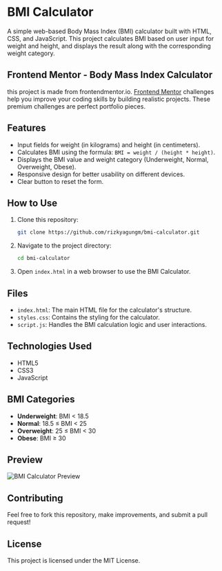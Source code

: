 # BMI Calculator

A simple web-based Body Mass Index (BMI) calculator built with HTML, CSS, and JavaScript. This project calculates BMI based on user input for weight and height, and displays the result along with the corresponding weight category.

## Frontend Mentor - Body Mass Index Calculator

this project is made from frontendmentor.io. [Frontend Mentor](https://www.frontendmentor.io) challenges help you improve your coding skills by building realistic projects. These premium challenges are perfect portfolio pieces.

## Features

- Input fields for weight (in kilograms) and height (in centimeters).
- Calculates BMI using the formula: `BMI = weight / (height * height)`.
- Displays the BMI value and weight category (Underweight, Normal, Overweight, Obese).
- Responsive design for better usability on different devices.
- Clear button to reset the form.

## How to Use

1. Clone this repository:
   ```bash
   git clone https://github.com/rizkyagungm/bmi-calculator.git
   ```
2. Navigate to the project directory:
   ```bash
   cd bmi-calculator
   ```
3. Open `index.html` in a web browser to use the BMI Calculator.

## Files

- `index.html`: The main HTML file for the calculator's structure.
- `styles.css`: Contains the styling for the calculator.
- `script.js`: Handles the BMI calculation logic and user interactions.

## Technologies Used

- HTML5
- CSS3
- JavaScript

## BMI Categories

- **Underweight**: BMI < 18.5
- **Normal**: 18.5 ≤ BMI < 25
- **Overweight**: 25 ≤ BMI < 30
- **Obese**: BMI ≥ 30

## Preview

![BMI Calculator Preview](preview.png)

## Contributing

Feel free to fork this repository, make improvements, and submit a pull request!

## License

This project is licensed under the MIT License.

